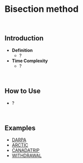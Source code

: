 # Bisection method

<br>

## Introduction
- **Definition**
  - ?
- **Time Complexity**
  - ?

<br>

## How to Use
- ?
 
<br>

## Examples
- [DARPA](https://github.com/HyunJinNo/Algorithm/blob/main/Bisection%20method/DARPA.md)
- [ARCTIC](https://github.com/HyunJinNo/Algorithm/blob/main/Bisection%20method/ARCTIC.md)
- [CANADATRIP](https://github.com/HyunJinNo/Algorithm/blob/main/Bisection%20method/CANADATRIP.md)
- [WITHDRAWAL](https://github.com/HyunJinNo/Algorithm/blob/main/Bisection%20method/WITHDRAWAL.md)
